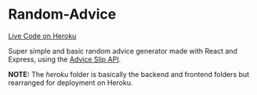 # Random-Advice

[Live Code on Heroku](https://pieceofadvice.herokuapp.com/)

Super simple and basic random advice generator made with React and Express, using the [Advice Slip API](https://api.adviceslip.com/).

**NOTE:** The *heroku* folder is basically the backend and frontend folders but rearranged for deployment on Heroku.
